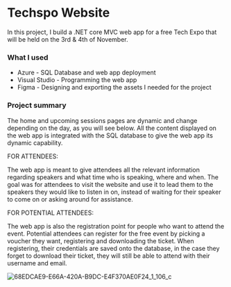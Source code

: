 # Techspo Website
In this project, I build a .NET core MVC web app for a free Tech Expo that will be held on the 3rd & 4th of November.

### What I used

- Azure - SQL Database and web app deployment
- Visual Studio - Programming the web app
- Figma - Designing and exporting the assets I needed for the project

### Project summary

The home and upcoming sessions pages are dynamic and change depending on the day, as you will see below. All the content displayed on the web app is integrated with the SQL database to give the web app its dynamic capability.

FOR ATTENDEES:

The web app is meant to give attendees all the relevant information regarding speakers and what time who is speaking, where and when. The goal was for attendees to visit the website and use it to lead them to the speakers they would like to listen in on, instead of waiting for their speaker to come on or asking around for assistance.

FOR POTENTIAL ATTENDEES:

The web app is also the registration point for people who want to attend the event. Potential attendees can register for the free event by picking a voucher they want, registering and downloading the ticket. When registering, their credentials are saved onto the database, in the case they forget to download their ticket, they will still be able to attend with their username and email.

![68EDCAE9-E66A-420A-B9DC-E4F370AE0F24_1_106_c](https://github.com/Lesmol/Techspo_Website/assets/108514271/8e391dbb-8b49-4a22-9d0f-000a1c3394f2)
